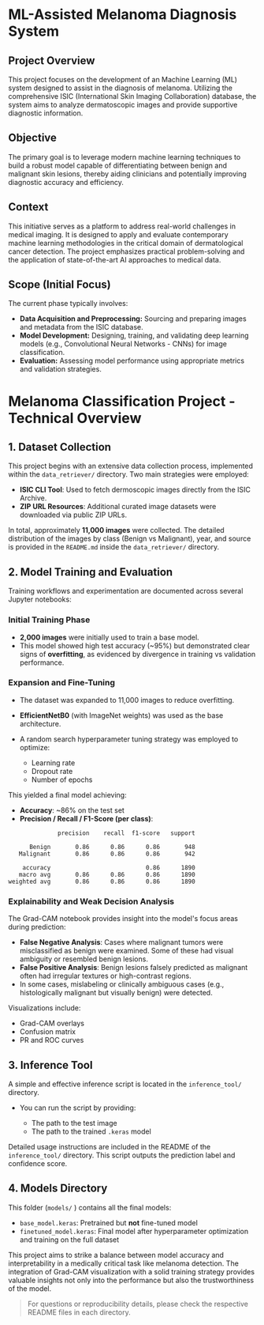 
# ML-Assisted Melanoma Diagnosis System

## Project Overview

This project focuses on the development of an Machine Learning (ML) system designed to assist in the diagnosis of melanoma. Utilizing the comprehensive ISIC (International Skin Imaging Collaboration) database, the system aims to analyze dermatoscopic images and provide supportive diagnostic information.

## Objective

The primary goal is to leverage modern machine learning techniques to build a robust model capable of differentiating between benign and malignant skin lesions, thereby aiding clinicians and potentially improving diagnostic accuracy and efficiency.

## Context

This initiative serves as a platform to address real-world challenges in medical imaging. It is designed to apply and evaluate contemporary machine learning methodologies in the critical domain of dermatological cancer detection. The project emphasizes practical problem-solving and the application of state-of-the-art AI approaches to medical data.

## Scope (Initial Focus)

The current phase typically involves:

* **Data Acquisition and Preprocessing:** Sourcing and preparing images and metadata from the ISIC database.
* **Model Development:** Designing, training, and validating deep learning models (e.g., Convolutional Neural Networks - CNNs) for image classification.
* **Evaluation:** Assessing model performance using appropriate metrics and validation strategies.

# Melanoma Classification Project - Technical Overview

## 1. Dataset Collection

This project begins with an extensive data collection process, implemented within the `data_retriever/` directory. Two main strategies were employed:

* **ISIC CLI Tool**: Used to fetch dermoscopic images directly from the ISIC Archive.
* **ZIP URL Resources**: Additional curated image datasets were downloaded via public ZIP URLs.

In total, approximately **11,000 images** were collected. The detailed distribution of the images by class (Benign vs Malignant), year, and source is provided in the `README.md` inside the `data_retriever/` directory.

## 2. Model Training and Evaluation

Training workflows and experimentation are documented across several Jupyter notebooks:

### Initial Training Phase

* **2,000 images** were initially used to train a base model.
* This model showed high test accuracy (\~95%) but demonstrated clear signs of **overfitting**, as evidenced by divergence in training vs validation performance.

### Expansion and Fine-Tuning

* The dataset was expanded to 11,000 images to reduce overfitting.
* **EfficientNetB0** (with ImageNet weights) was used as the base architecture.
* A random search hyperparameter tuning strategy was employed to optimize:

  * Learning rate
  * Dropout rate
  * Number of epochs

This yielded a final model achieving:

* **Accuracy**: \~86% on the test set
* **Precision / Recall / F1-Score (per class)**:

```
              precision    recall  f1-score   support

      Benign       0.86      0.86      0.86       948
   Malignant       0.86      0.86      0.86       942

    accuracy                           0.86      1890
   macro avg       0.86      0.86      0.86      1890
weighted avg       0.86      0.86      0.86      1890
```

### Explainability and Weak Decision Analysis

The Grad-CAM notebook provides insight into the model's focus areas during prediction:

* **False Negative Analysis**: Cases where malignant tumors were misclassified as benign were examined. Some of these had visual ambiguity or resembled benign lesions.
* **False Positive Analysis**: Benign lesions falsely predicted as malignant often had irregular textures or high-contrast regions.
* In some cases, mislabeling or clinically ambiguous cases (e.g., histologically malignant but visually benign) were detected.

Visualizations include:

* Grad-CAM overlays
* Confusion matrix
* PR and ROC curves

## 3. Inference Tool

A simple and effective inference script is located in the `inference_tool/` directory.

* You can run the script by providing:

  * The path to the test image
  * The path to the trained `.keras` model

Detailed usage instructions are included in the README of the `inference_tool/` directory. This script outputs the prediction label and confidence score.

## 4. Models Directory

This folder (`models/` )  contains all the final models:

* `base_model.keras`: Pretrained but **not** fine-tuned model
* `finetuned_model.keras`: Final model after hyperparameter optimization and training on the full dataset


 

This project aims to strike a balance between model accuracy and interpretability in a medically critical task like melanoma detection. The integration of Grad-CAM visualization with a solid training strategy provides valuable insights not only into the performance but also the trustworthiness of the model.

> For questions or reproducibility details, please check the respective README files in each directory.










